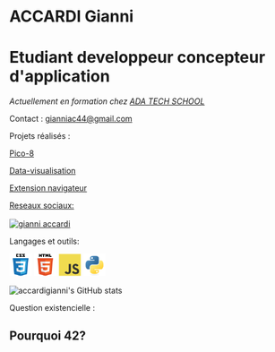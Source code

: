 # ACCARDI Gianni

<h1>Etudiant developpeur concepteur d'application</h1> 

<em>Actuellement en formation chez <a href="https://adatechschool.fr/programme/?hsa_acc=2021439149&hsa_cam=18699885026&hsa_grp=151264409988&hsa_ad=630315776814&hsa_src=g&hsa_tgt=kwd-298533358711&hsa_kw=ada%20school&hsa_mt=b&hsa_net=adwords&hsa_ver=3&gad=1" rel="nofollow1">ADA TECH SCHOOL</a></em>


Contact : gianniac44@gmail.com

Projets réalisés :

<a href="https://github.com/accardigianni/projet-collectif---pico8-les-mousquetaires">Pico-8</a>

<a href="https://github.com/accardigianni/projet-collectif---dataviz-api-il-va-faire-tout-noir">Data-visualisation
 
<a href="https://github.com/accardigianni/projet-collectif---extension-chrome-don-t-be-a-crevette">Extension navigateur

Reseaux sociaux: 

<a href="https://www.linkedin.com/in/gianni-accardi/" rel="nofollow"><img align="center" src="https://raw.githubusercontent.com/rahuldkjain/github-profile-readme-generator/master/src/images/icons/Social/linked-in-alt.svg" alt="gianni accardi" height="30" width="40" style="max-width: 100%;"></a>

Langages et outils:
 
<img src="https://raw.githubusercontent.com/devicons/devicon/master/icons/css3/css3-original-wordmark.svg" alt="css3" width="40" height="40" style="max-width: 100%;">
 <img src="https://raw.githubusercontent.com/devicons/devicon/master/icons/html5/html5-original-wordmark.svg" alt="html5" width="40" height="40" style="max-width: 100%;">
 <img src="https://raw.githubusercontent.com/devicons/devicon/master/icons/javascript/javascript-original.svg" alt="javascript" width="40" height="40" style="max-width: 100%;">
 <img src="https://raw.githubusercontent.com/devicons/devicon/master/icons/python/python-original.svg" alt="réagir" width="40" height="40" style="max-width: 100%;">
 
 ![accardigianni's GitHub stats](https://github-readme-stats.vercel.app/api?username=accardigianni&show_icons=true&theme=transparent)
 
 Question existencielle :
 <h2>Pourquoi 42?</h2>
